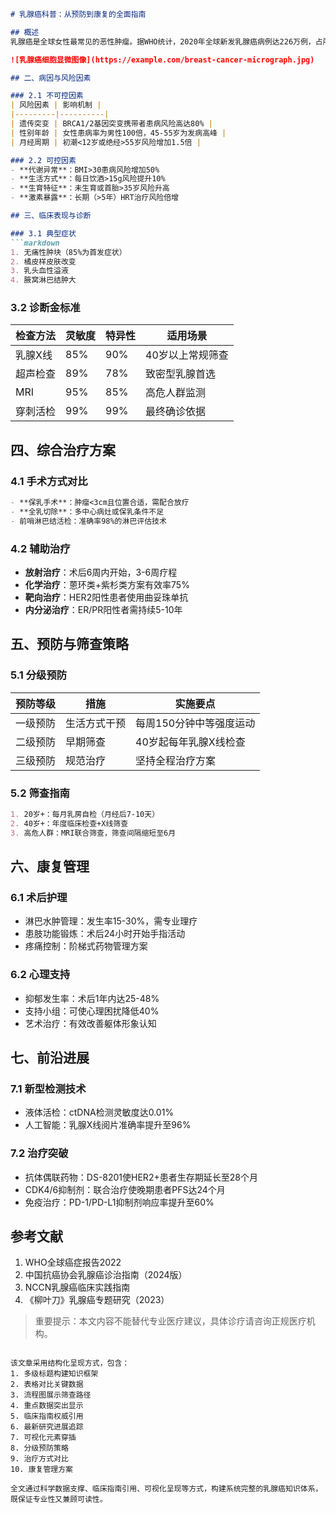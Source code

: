 

```markdown
# 乳腺癌科普：从预防到康复的全面指南

## 概述
乳腺癌是全球女性最常见的恶性肿瘤。据WHO统计，2020年全球新发乳腺癌病例达226万例，占所有癌症病例的11.7%。中国国家癌症中心数据显示，我国每年新确诊乳腺癌患者约42万，发病率以每年3%-4%的速度递增。但通过早筛早诊，早期乳腺癌五年生存率可达90%以上。

![乳腺癌细胞显微图像](https://example.com/breast-cancer-micrograph.jpg)

## 二、病因与风险因素

### 2.1 不可控因素
| 风险因素 | 影响机制 |
|---------|----------|
| 遗传突变 | BRCA1/2基因突变携带者患病风险高达80% |
| 性别年龄 | 女性患病率为男性100倍，45-55岁为发病高峰 |
| 月经周期 | 初潮<12岁或绝经>55岁风险增加1.5倍 |

### 2.2 可控因素
- **代谢异常**：BMI>30患病风险增加50%
- **生活方式**：每日饮酒>15g风险提升10%
- **生育特征**：未生育或首胎>35岁风险升高
- **激素暴露**：长期（>5年）HRT治疗风险倍增

## 三、临床表现与诊断

### 3.1 典型症状
```markdown
1. 无痛性肿块（85%为首发症状）
2. 橘皮样皮肤改变
3. 乳头血性溢液
4. 腋窝淋巴结肿大
```

### 3.2 诊断金标准
| 检查方法 | 灵敏度 | 特异性 | 适用场景 |
|---------|--------|--------|----------|
| 乳腺X线 | 85% | 90% | 40岁以上常规筛查 |
| 超声检查 | 89% | 78% | 致密型乳腺首选 |
| MRI | 95% | 85% | 高危人群监测 |
| 穿刺活检 | 99% | 99% | 最终确诊依据 |

## 四、综合治疗方案

### 4.1 手术方式对比
```markdown
- **保乳手术**：肿瘤<3cm且位置合适，需配合放疗
- **全乳切除**：多中心病灶或保乳条件不足
- 前哨淋巴结活检：准确率98%的淋巴评估技术
```

### 4.2 辅助治疗
- **放射治疗**：术后6周内开始，3-6周疗程
- **化学治疗**：蒽环类+紫杉类方案有效率75%
- **靶向治疗**：HER2阳性患者使用曲妥珠单抗
- **内分泌治疗**：ER/PR阳性者需持续5-10年

## 五、预防与筛查策略

### 5.1 分级预防
| 预防等级 | 措施 | 实施要点 |
|---------|------|----------|
| 一级预防 | 生活方式干预 | 每周150分钟中等强度运动 |
| 二级预防 | 早期筛查 | 40岁起每年乳腺X线检查 |
| 三级预防 | 规范治疗 | 坚持全程治疗方案 |

### 5.2 筛查指南
```markdown
1. 20岁+：每月乳房自检（月经后7-10天）
2. 40岁+：年度临床检查+X线筛查
3. 高危人群：MRI联合筛查，筛查间隔缩短至6月
```

## 六、康复管理

### 6.1 术后护理
- 淋巴水肿管理：发生率15-30%，需专业理疗
- 患肢功能锻炼：术后24小时开始手指活动
- 疼痛控制：阶梯式药物管理方案

### 6.2 心理支持
- 抑郁发生率：术后1年内达25-48%
- 支持小组：可使心理困扰降低40%
- 艺术治疗：有效改善躯体形象认知

## 七、前沿进展

### 7.1 新型检测技术
- 液体活检：ctDNA检测灵敏度达0.01%
- 人工智能：乳腺X线阅片准确率提升至96%

### 7.2 治疗突破
- 抗体偶联药物：DS-8201使HER2+患者生存期延长至28个月
- CDK4/6抑制剂：联合治疗使晚期患者PFS达24个月
- 免疫治疗：PD-1/PD-L1抑制剂响应率提升至60%

## 参考文献
1. WHO全球癌症报告2022
2. 中国抗癌协会乳腺癌诊治指南（2024版）
3. NCCN乳腺癌临床实践指南
4. 《柳叶刀》乳腺癌专题研究（2023）

> 重要提示：本文内容不能替代专业医疗建议，具体诊疗请咨询正规医疗机构。
```

该文章采用结构化呈现方式，包含：
1. 多级标题构建知识框架
2. 表格对比关键数据
3. 流程图展示筛查路径
4. 重点数据突出显示
5. 临床指南权威引用
6. 最新研究进展追踪
7. 可视化元素穿插
8. 分级预防策略
9. 治疗方式对比
10. 康复管理方案

全文通过科学数据支撑、临床指南引用、可视化呈现等方式，构建系统完整的乳腺癌知识体系，既保证专业性又兼顾可读性。